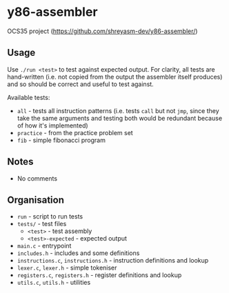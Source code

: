 # y86-assembler

OCS35 project (<https://github.com/shreyasm-dev/y86-assembler/>)

## Usage

Use `./run <test>` to test against expected output. For clarity, all tests are hand-written (i.e. not copied from the output the assembler itself produces) and so should be correct and useful to test against.

Available tests:

- `all` - tests all instruction patterns (i.e. tests `call` but not `jmp`, since they take the same arguments and testing both would be redundant because of how it's implemented)
- `practice` - from the practice problem set
- `fib` - simple fibonacci program

## Notes

- No comments

## Organisation

- `run` - script to run tests
- `tests/` - test files
  - `<test>` - test assembly
  - `<test>-expected` - expected output
- `main.c` - entrypoint
- `includes.h` - includes and some definitions
- `instructions.c`, `instructions.h` - instruction definitions and lookup
- `lexer.c`, `lexer.h` - simple tokeniser
- `registers.c`, `registers.h` - register definitions and lookup
- `utils.c`, `utils.h` - utilities
